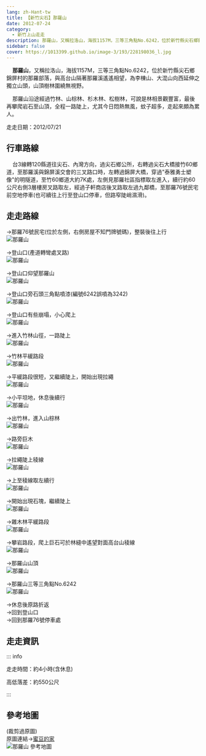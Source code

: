 ```yaml
---
lang: zh-Hant-tw
title: 【新竹尖石】那羅山
date: 2012-07-24
category: 
  - 新竹上山走走
description: 那羅山，又稱拉洛山，海拔1157M，三等三角點No.6242，位於新竹縣尖石鄉錦屏村的那羅部落，與高台山隔著那羅溪遙遙相望，為李棟山、大混山向西延伸之獨立山頭，山頂樹林圍繞無視野。 那羅山沿途經過竹林、山棕林、杉木林、松樹林，可說是林相景觀豐富，最後再攀爬岩石至山頂，全程一路陡上，尤其今日悶熱無風，蚊子超多，走起來頗為累人。
sidebar: false
cover: https://1013399.github.io/image-3/193/228198036_l.jpg
---
```


    **那羅山**，又稱拉洛山，海拔1157M，三等三角點No.6242，位於新竹縣尖石鄉錦屏村的那羅部落，與高台山隔著那羅溪遙遙相望，為李棟山、大混山向西延伸之獨立山頭，山頂樹林圍繞無視野。  

    那羅山沿途經過竹林、山棕林、杉木林、松樹林，可說是林相景觀豐富，最後再攀爬岩石至山頂，全程一路陡上，尤其今日悶熱無風，蚊子超多，走起來頗為累人。


<!-- more -->
走走日期：2012/07/21

## 行車路線
    台3線轉120縣道往尖石、內灣方向，過尖石鄉公所，右轉過尖石大橋接竹60鄉道，至那羅溪與錦屏溪交會的三叉路口時，左轉過錦屏大橋，穿過"泰雅勇士塑像"的明隧道，至竹60鄉道大約7K處，左側見那羅社區指標取左進入，續行約60公尺右側3層樓房叉路取左，經過子軒商店後叉路取左過九鄰橋，至那羅76號民宅前空地停車(也可續往上行至登山口停車，但路窄陡峭濕滑)。

## 走走路線
→那羅76號民宅(位於左側，右側房屋不知門牌號碼)，整裝後往上行  
![那羅山](https://1013399.github.io/image-3/193/228198016_l.jpg)  

→登山口(產道轉彎處叉路)  
![那羅山](https://1013399.github.io/image-3/193/228198025_l.jpg)  

→登山口仰望那羅山  
![那羅山](https://1013399.github.io/image-3/193/228198036_l.jpg)  

→登山口旁石頭三角點噴漆(編號6242誤噴為3242)  
![那羅山](https://1013399.github.io/image-3/193/228198046_l.jpg)  

→登山口有些崩塌，小心爬上  
![那羅山](https://1013399.github.io/image-3/193/228198055_l.jpg)  

→進入竹林山徑，一路陡上  
![那羅山](https://1013399.github.io/image-3/193/228198061_l.jpg)  

→竹林平緩路段  
![那羅山](https://1013399.github.io/image-3/193/228198080_l.jpg)  

→平緩路段很短，又繼續陡上，開始出現拉繩  
![那羅山](https://1013399.github.io/image-3/193/228198089_l.jpg)  

→小平坦地，休息後續行  
![那羅山](https://1013399.github.io/image-3/193/228198100_l.jpg)  

→出竹林，進入山棕林  
![那羅山](https://1013399.github.io/image-3/193/228198112_l.jpg)  

→路旁巨木  
![那羅山](https://1013399.github.io/image-3/193/228199031_l.jpg)

→拉繩陡上稜線  
![那羅山](https://1013399.github.io/image-3/193/228198119_l.jpg)  

→上至稜線取左續行  
![那羅山](https://1013399.github.io/image-3/193/228198127_l.jpg)  

→開始出現石塊，繼續陡上  
![那羅山](https://1013399.github.io/image-3/193/228198141_l.jpg)  

→雜木林平緩路段  
![那羅山](https://1013399.github.io/image-3/193/228198155_l.jpg)  

→攀岩路段，爬上巨石可於林縫中遙望對面高台山稜線  
![那羅山](https://1013399.github.io/image-3/193/228198968_l.jpg)  

→那羅山山頂  
![那羅山](https://1013399.github.io/image-3/193/228199038_l.jpg)  

→那羅山三等三角點No.6242  
![那羅山](https://1013399.github.io/image-3/193/228199048_l.jpg)  

→休息後原路折返  
→回到登山口  
→回到那羅76號停車處

## 走走資訊

::: info

走走時間：約4小時(含休息)

高低落差：約550公尺

:::

## 參考地圖
(裁剪過原圖)  
原圖連結→[蜜豆的家](http://tw.myblog.yahoo.com/kentjon106/photo?pid=7552)  
![那羅山 參考地圖](https://1013399.github.io/image-3/193/228199087_l.jpg)